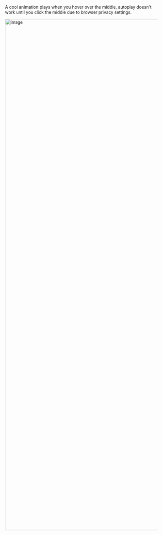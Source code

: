 A cool animation plays when you hover over the middle, autoplay doesn't work until you click the middle due to browser privacy settings.

<img width="1680" alt="image" src="https://github.com/aloofist/volume-waves-animation/assets/98794169/ec133760-d142-4fe8-9931-f0b82b3df22d">

